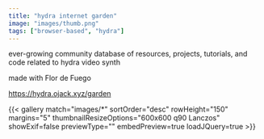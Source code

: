 ```yaml
---
title: "hydra internet garden"
image: "images/thumb.png"
tags: ["browser-based", "hydra"]
---
```

ever-growing community database of resources, projects, tutorials, and code related to hydra video synth

made with Flor de Fuego

https://hydra.ojack.xyz/garden

{{< gallery match="images/*" sortOrder="desc" rowHeight="150" margins="5" thumbnailResizeOptions="600x600 q90 Lanczos" showExif=false previewType="" embedPreview=true loadJQuery=true >}}